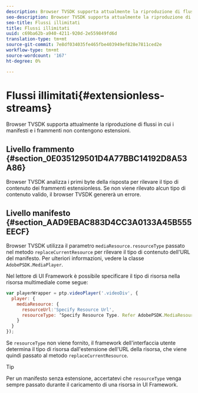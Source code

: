 ```yaml
---
description: Browser TVSDK supporta attualmente la riproduzione di flussi in cui i manifesti e i frammenti non contengono estensioni.
seo-description: Browser TVSDK supporta attualmente la riproduzione di flussi in cui i manifesti e i frammenti non contengono estensioni.
seo-title: Flussi illimitati
title: Flussi illimitati
uuid: c69ba62b-a940-4211-920d-2e559849fd6d
translation-type: tm+mt
source-git-commit: 7e8df034035fe465fbe403949ef828e7811ced2e
workflow-type: tm+mt
source-wordcount: '167'
ht-degree: 0%

---
```



# Flussi illimitati{#extensionless-streams}

Browser TVSDK supporta attualmente la riproduzione di flussi in cui i manifesti e i frammenti non contengono estensioni.

## Livello frammento {#section_0E035129501D4A77BBC14192D8A53A86}

Browser TVSDK analizza i primi byte della risposta per rilevare il tipo di contenuto dei frammenti estensionless. Se non viene rilevato alcun tipo di contenuto valido, il browser TVSDK genererà un errore.

## Livello manifesto {#section_AAD9EBAC883D4CC3A0133A45B555EECF}

Browser TVSDK utilizza il parametro `mediaResource.resourceType` passato nel metodo `replaceCurrentResource` per rilevare il tipo di contenuto dell&#39;URL del manifesto. Per ulteriori informazioni, vedere la classe `AdobePSDK.MediaPlayer`.

Nel lettore di UI Framework è possibile specificare il tipo di risorsa nella risorsa multimediale come segue:

```js
var playerWrapper = ptp.videoPlayer('.videoDiv', { 
  player: { 
    mediaResource: { 
      resourceUrl:'Specify Resource Url', 
      resourceType: ‘Specify Resource Type. Refer AdobePSDK.MediaResourceType' 
    } 
  } 
}); 
```

Se `resourceType` non viene fornito, il framework dell&#39;interfaccia utente determina il tipo di risorsa dall&#39;estensione dell&#39;URL della risorsa, che viene quindi passato al metodo `replaceCurrentResource`.

>[!TIP]
>
>Per un manifesto senza estensione, accertatevi che `resourceType` venga sempre passato durante il caricamento di una risorsa in UI Framework.

